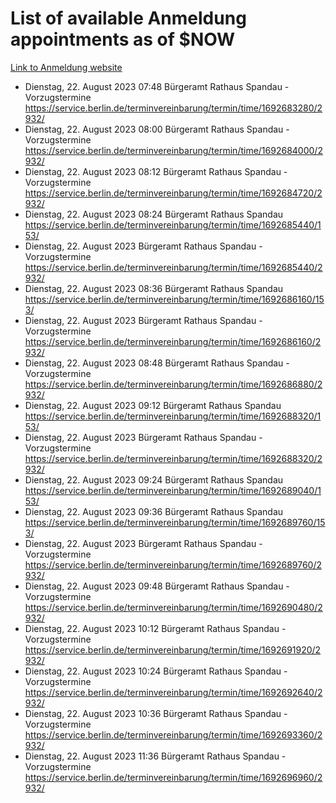 # List of available Anmeldung appointments as of $NOW
[Link to Anmeldung website](https://service.berlin.de/terminvereinbarung/termin/tag.php?termin=1&anliegen[]=120686&dienstleisterlist=122210,122217,327316,122219,327312,122227,327314,122231,327346,122243,327348,122254,122252,329742,122260,329745,122262,329748,122271,327278,122273,327274,122277,327276,330436,122280,327294,122282,327290,122284,327292,122291,327270,122285,327266,122286,327264,122296,327268,150230,329760,122297,327286,122294,327284,122312,329763,122314,329775,122304,327330,122311,327334,122309,327332,317869,122281,327352,122279,329772,122283,122276,327324,122274,327326,122267,329766,122246,327318,122251,327320,122257,327322,122208,327298,122226,327300&herkunft=http%3A%2F%2Fservice.berlin.de%2Fdienstleistung%2F120686%2F)
- Dienstag, 22. August 2023 07:48 Bürgeramt Rathaus Spandau - Vorzugstermine https://service.berlin.de/terminvereinbarung/termin/time/1692683280/2932/
- Dienstag, 22. August 2023 08:00 Bürgeramt Rathaus Spandau - Vorzugstermine https://service.berlin.de/terminvereinbarung/termin/time/1692684000/2932/
- Dienstag, 22. August 2023 08:12 Bürgeramt Rathaus Spandau - Vorzugstermine https://service.berlin.de/terminvereinbarung/termin/time/1692684720/2932/
- Dienstag, 22. August 2023 08:24 Bürgeramt Rathaus Spandau https://service.berlin.de/terminvereinbarung/termin/time/1692685440/153/
- Dienstag, 22. August 2023  Bürgeramt Rathaus Spandau - Vorzugstermine https://service.berlin.de/terminvereinbarung/termin/time/1692685440/2932/
- Dienstag, 22. August 2023 08:36 Bürgeramt Rathaus Spandau https://service.berlin.de/terminvereinbarung/termin/time/1692686160/153/
- Dienstag, 22. August 2023  Bürgeramt Rathaus Spandau - Vorzugstermine https://service.berlin.de/terminvereinbarung/termin/time/1692686160/2932/
- Dienstag, 22. August 2023 08:48 Bürgeramt Rathaus Spandau - Vorzugstermine https://service.berlin.de/terminvereinbarung/termin/time/1692686880/2932/
- Dienstag, 22. August 2023 09:12 Bürgeramt Rathaus Spandau https://service.berlin.de/terminvereinbarung/termin/time/1692688320/153/
- Dienstag, 22. August 2023  Bürgeramt Rathaus Spandau - Vorzugstermine https://service.berlin.de/terminvereinbarung/termin/time/1692688320/2932/
- Dienstag, 22. August 2023 09:24 Bürgeramt Rathaus Spandau https://service.berlin.de/terminvereinbarung/termin/time/1692689040/153/
- Dienstag, 22. August 2023 09:36 Bürgeramt Rathaus Spandau https://service.berlin.de/terminvereinbarung/termin/time/1692689760/153/
- Dienstag, 22. August 2023  Bürgeramt Rathaus Spandau - Vorzugstermine https://service.berlin.de/terminvereinbarung/termin/time/1692689760/2932/
- Dienstag, 22. August 2023 09:48 Bürgeramt Rathaus Spandau - Vorzugstermine https://service.berlin.de/terminvereinbarung/termin/time/1692690480/2932/
- Dienstag, 22. August 2023 10:12 Bürgeramt Rathaus Spandau - Vorzugstermine https://service.berlin.de/terminvereinbarung/termin/time/1692691920/2932/
- Dienstag, 22. August 2023 10:24 Bürgeramt Rathaus Spandau - Vorzugstermine https://service.berlin.de/terminvereinbarung/termin/time/1692692640/2932/
- Dienstag, 22. August 2023 10:36 Bürgeramt Rathaus Spandau - Vorzugstermine https://service.berlin.de/terminvereinbarung/termin/time/1692693360/2932/
- Dienstag, 22. August 2023 11:36 Bürgeramt Rathaus Spandau - Vorzugstermine https://service.berlin.de/terminvereinbarung/termin/time/1692696960/2932/

